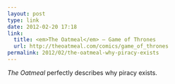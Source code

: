 ```yaml
---
layout: post
type: link
date: 2012-02-20 17:18
link: 
  title: <em>The Oatmeal</em> — Game of Thrones
  url: http://theoatmeal.com/comics/game_of_thrones
permalink: 2012/02/the-oatmeal-why-piracy-exists
---
```


_The Oatmeal_ perfectly describes why piracy exists.
